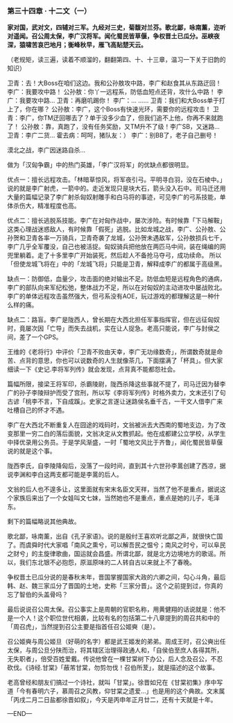 ### 第三十四章 · 十二文（一）

**家对国，武对文，四辅对三军。九经对三史，菊馥对兰芬。歌北鄙，咏南薰，迩听对遥闻。召公周太保，李广汉将军。闻化蜀民皆草偃，争权晋土已瓜分。巫峡夜深，猿啸苦哀巴地月；衡峰秋早，雁飞高贴楚天云。**

（老规矩，读三遍，读着不顺溜的，翻翻第四、十、十三章，温习一下关于旧韵的知识）

卫青：去！大Boss在咱们这边。我和公孙敖攻中路，李广和赵食其从东路迂回！
李广：我要攻中路！
公孙敖：你丫一远程系，防低血短点还背，攻什么中路！
李广：我要攻中路…
卫青：再磨叽踢你！
李广：…
……
卫青：我们和大Boss单于打上了，你在哪？
公孙敖：李广，这个Boss有快速光环，需要你的远程攻击！
卫青：李广，你TM迂回哪去了？单于没多少血了，但我们追不上他，你再不来就跑了！
公孙敖：靠，真跑了，没有任务奖励，又TM升不了级！李广SB，又迷路…
卫青：李广二货…
霍去病：呵呵，猪队友：）
李广：别BB了，老子自己删号！

漠北之战，李广因迷路自杀…

做为「汉匈争霸」中的热门英雄，「李广汉将军」的优缺点都很明显。

优点一：擅长远程攻击。「林暗草惊风，将军夜引弓。平明寻白羽，没在石棱中。」说的就是李广射虎，一箭中的。走近发现只是块大石，箭头没入石中。司马迁还用大量的篇幅记录了李广射杀匈奴射雕手和白马将的事迹，可见李广的弓系技能，单体杀伤大，精准程度也高。

优点二：擅长逃脱系技能。李广在对匈作战中，屡次涉险。有时候靠「下马解鞍」这类心理战迷惑敌人，有时候靠「假死」逃脱。比如龙城之战，李广、公孙敖、公孙贺和卫青各率一万骑兵，卫青奇袭了龙城，公孙贺未遇敌军，公孙敖损兵七千，李广几乎全军覆没，自己也被活捉。匈奴骑兵把他放在两匹马中间，装在绳编的网兜里躺着。走了十多里李广开始装死，然后趁人不备抢马夺弓，成功续命。 所以「但使龙城飞将在」中的「龙城飞将」只能是卫青，解释成李广的都属于高级黑。

缺点一：防御低，血量少，攻击面的绝对输出不足。防低血短是远程角色的通病，李广的部队向来军纪松弛，整体战力不足，所以在对匈奴的主动进攻中屡战败北。李广的单体远程攻击虽然强大，但弓系没有AOE，玩过游戏的都理解这是一种什么样的痛。

缺点二：路盲。李广是陇西人，曾长期在大西北担任军事指挥官，但在远征匈奴时，竟屡次因「亡导」而失去战机，实在让人捉急。老高只能说，李广与封侯之间，差了一个GPS。

王维的《老将行》中评价「卫青不败由天幸，李广无功缘数奇」，所谓数奇就是命苦、点背的意思，你也可以说数奇的人生就像茶几，下面摆满了「杯具」。但大家细读一下《史记.李将军列传》就会发现，点背真不能都怨社会。

篇幅所限，接梁王将军印，杀霸陵尉，陇西杀降这些事就不提了，司马迁因为替李广的孙子李陵辩护而受了宫刑，所以写《李将军列传》时格外卖力，文末还引了句古谚「桃李不言，下自成蹊」。史家之言遂让迷路侯名垂千古，一干文人借李广来吐槽自己的怀才不遇。

李广在大西北不断重复人在囧途的戏码时，文翁被派去大西南的蜀地支边，为了改变那里一穷二白的落后面貌，文翁决定从文教抓起。他在成都建公立学校，从学生中择优录用公务员。于是学风渐盛，一时「蜀地文风比于齐鲁」，闻化蜀民皆草偃说的就是这个事。

陇西李氏，自李陵降匈后，没落了一段时间，直到其十六世孙李暠创建了西凉，据说李渊和李白这两支都可能是李暠的后人。

文翁的后人也不遑多让，这里面就有宋末名臣文天祥，当然了他不是重点，据说这个家族后来出了一个女娃叫文七妹，当然她也不是重点，重点是她的儿子，毛泽东。

剩下的篇幅略说其他典故。

歌北鄙，咏南薰，出自《孔子家语》。说的是殷纣王喜欢听北鄙之声，就很快亡国了。而虞舜时代大家唱「南风之熏兮，可以解吾民之愠兮；南风之时兮，可以阜民之财兮」的主旋律歌曲，国运就会昌盛。所谓北鄙，就是北方边境地方的歌谣。所以，我们东北银不必抱怨，原滋原味的二人转自古以来就上不了春晚。

争权晋土已瓜分说的是春秋末年，晋国掌握国家大政的六卿之间，勾心斗角，最后韩、赵、魏三家瓜分了晋国的土地，史称「三家分晋」。这个之前提到过，你真的忘了智伯的头盖骨吗？

最后说说召公周太保。召公事实上是周朝的官职名称，用黄健翔的话说就是：他不是一个人！这个职位世代相袭，比较有名的包括第二十八章提到的周召共和中的「周召虎」，当然提到召公主要是指首任召公姬奭（是）。

召公姬奭与周公姬旦（好萌的名字）都是武王姬发的弟弟。周成王时，召公奭出任太保，与周公旦分陕而治，将其辖区治理得政通人和，「自侯伯至庶人各得其所，无失职者」，倍受百姓爱戴。传说他曾在一棵甘棠树下办公，后人念及召公，不忍砍伐。《诗经.甘棠》「蔽芾甘棠，勿剪勿伐！召伯所茇」，就是描述的这个故事。

老高曾经和朋友们搞过一个诗社，就叫「甘棠」。徐晋如兄在《甘棠初集》序中写道「今有春明六子，慕周召之风教，仰甘棠之遗爱…」也是用的这个典故。文末属「丙戌二月二日盐都徐晋如叙」，今天是丙申年正月廿二，还有十天就是十年。

—END—
